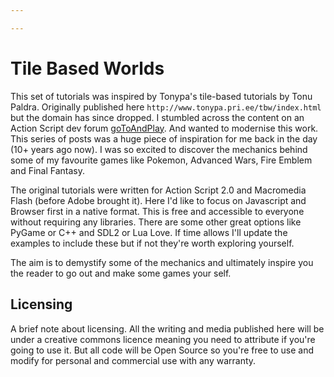 ```yaml
---

---
```

# Tile Based Worlds

This set of tutorials was inspired by Tonypa's tile-based tutorials by Tonu Paldra. Originally published here `http://www.tonypa.pri.ee/tbw/index.html` but the domain has since dropped. I stumbled across the content on an Action Script dev forum [goToAndPlay](http://www.gotoandplay.it/_articles/2004/02/tonypa.php).  And wanted to modernise this work. This series of posts was a huge piece of inspiration for me back in the day (10+ years ago now). I was so excited to discover the mechanics behind some of my favourite games like Pokemon, Advanced Wars, Fire Emblem and Final Fantasy.

The original tutorials were written for Action Script 2.0 and Macromedia Flash (before Adobe brought it). Here I'd like to focus on Javascript and Browser first in a native format. This is free and accessible to everyone without requiring any libraries. There are some other great options like PyGame or C++ and SDL2 or Lua Love. If time allows I'll update the examples to include these but if not they're worth exploring yourself.

The aim is to demystify some of the mechanics and ultimately inspire you the reader to go out and make some games your self.

## Licensing 
A brief note about licensing. All the writing and media published here will be under a creative commons licence meaning you need to attribute if you're going to use it. But all code will be Open Source so you're free to use and modify for personal and commercial use with any warranty. 